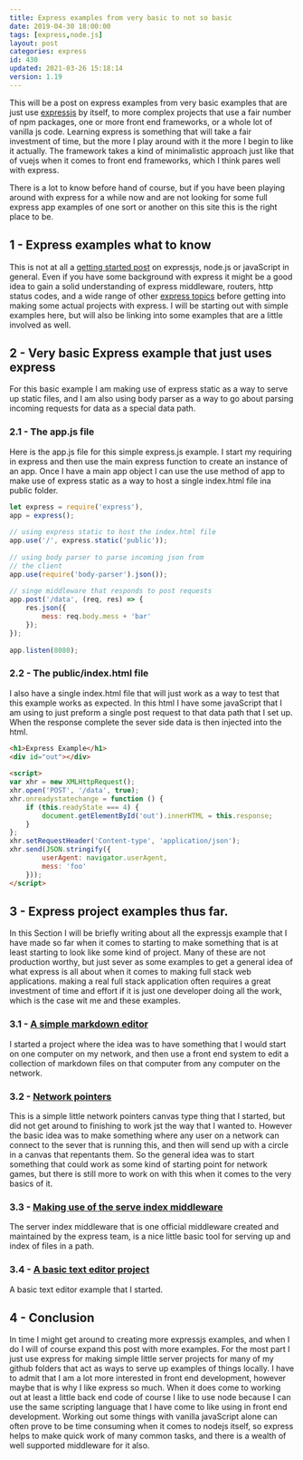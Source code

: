 ```yaml
---
title: Express examples from very basic to not so basic
date: 2019-04-30 18:00:00
tags: [express,node.js]
layout: post
categories: express
id: 430
updated: 2021-03-26 15:18:14
version: 1.19
---
```


This will be a post on express examples from very basic examples that are just use [expressjs](https://expressjs.com/) by itself, to more complex projects that use a fair number of npm packages, one or more front end frameworks, or a whole lot of vanilla js code. Learning express is something that will take a fair investment of time, but the more I play around with it the more I begin to like it actually. The framework takes a kind of minimalistic approach just like that of vuejs when it comes to front end frameworks, which I think pares well with express.

There is a lot to know before hand of course, but if you have been playing around with express for a while now and are not looking for some full express app examples of one sort or another on this site this is the right place to be.

<!-- more -->

## 1 - Express examples what to know

This is not at all a [getting started post](/2018/05/21/express-getting-started/) on expressjs, node.js or javaScript in general. Even if you have some background with express it might be a good idea to gain a solid understanding of express middleware, routers, http status codes, and a wide range of other [express topics](/2018/06/12/express/) before getting into making some actual projects with express. I will be starting out with simple examples here, but will also be linking into some examples that are a little involved as well.


## 2 - Very basic Express example that just uses express

For this basic example I am making use of express static as a way to serve up static files, and I am also using body parser as a way to go about parsing incoming requests for data as a special data path.

### 2.1 - The app.js file

Here is the app.js file for this simple express.js example. I start my requiring in express and then use the main express function to create an instance of an app. Once I have a main app object I can use the use method of app to make use of express static as a way to host a single index.html file ina  public folder.

```js
let express = require('express'),
app = express();
 
// using express static to host the index.html file
app.use('/', express.static('public'));
 
// using body parser to parse incoming json from
// the client
app.use(require('body-parser').json());
 
// singe middleware that responds to post requests
app.post('/data', (req, res) => {
    res.json({
        mess: req.body.mess + 'bar'
    });
});
 
app.listen(8080);
```

### 2.2 - The public/index.html file

I also have a single index.html file that will just work as a way to test that this example works as expected. In this html I have some javaScript that I am using to just preform a single post request to that data path that I set up. When the response complete the sever side data is then injected into the html.

```html
<h1>Express Example</h1>
<div id="out"></div>
 
<script>
var xhr = new XMLHttpRequest();
xhr.open('POST', '/data', true);
xhr.onreadystatechange = function () {
    if (this.readyState === 4) {
        document.getElementById('out').innerHTML = this.response;
    }
};
xhr.setRequestHeader('Content-type', 'application/json');
xhr.send(JSON.stringify({
        userAgent: navigator.userAgent,
        mess: 'foo'
    }));
</script>
```

## 3 - Express project examples thus far.

In this Section I will be briefly writing about all the expressjs example that I have made so far when it comes to starting to make something that is at least starting to look like some kind of project. Many of these are not production worthy, but just sever as some examples to get a general idea of what express is all about when it comes to making full stack web applications. making a real full stack application often requires a great investment of time and effort if it is just one developer doing all the work, which is the case wit me and these examples.

### 3.1 - [A simple markdown editor](/2019/05/02/express-example-markdown-editor/)

I started a project where the idea was to have something that I would start on one computer on my network, and then use a front end system to edit a collection of markdown files on that computer from any computer on the network.

### 3.2 - [Network pointers](/2021/03/25/express-example-network-pointers/)

This is a simple little network pointers canvas type thing that I started, but did not get around to finishing to work jst the way that I wanted to. However the basic idea was to make something where any user on a network can connect to the sever that is running this, and then will send up with a circle in a canvas that repentants them. So the general idea was to start something that could work as some kind of starting point for network games, but there is still more to work on with this when it comes to the very basics of it.

### 3.3 - [Making use of the serve index middleware](/2021/03/22/express-example-serve-index/)

The server index middleware that is one official middleware created and maintained by the express team, is a nice little basic tool for serving up and index of files in a path.

### 3.4 - [A basic text editor project](/2019/05/01/express-example-text-editor/)

A basic text editor example that I started.

## 4 - Conclusion

In time I might get around to creating more expressjs examples, and when I do I will of course expand this post with more examples. For the most part I just use express for making simple little server projects for many of my github folders that act as ways to serve up examples of things locally. I have to admit that I am a lot more interested in front end development, however maybe that is why I like express so much. When it does come to working out at least a little back end code of course I like to use node because I can use the same scripting language that I have come to like using in front end development. Working out some things with vanilla javaScript alone can often prove to be time consuming when it comes to nodejs itself, so express helps to make quick work of many common tasks, and there is a wealth of well supported middleware for it also.


